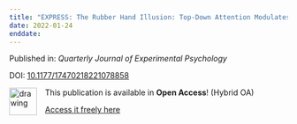 ```yaml
---
title: "EXPRESS: The Rubber Hand Illusion: Top-Down Attention Modulates Embodiment"
date: 2022-01-24
enddate:
---
```


Published in: *Quarterly Journal of Experimental Psychology*

DOI: [10.1177/17470218221078858](https://doi.org/10.1177/17470218221078858)

<img src="https://upload.wikimedia.org/wikipedia/commons/thumb/7/77/Open_Access_logo_PLoS_transparent.svg/800px-Open_Access_logo_PLoS_transparent.svg.png" alt="drawing" width="50" align="left"/> &nbsp;&nbsp;&nbsp;This publication is available in **Open Access**! (Hybrid OA)

&nbsp;&nbsp;&nbsp;<a href="https://journals.sagepub.com/doi/pdf/10.1177/17470218221078858">Access it freely here</a>

